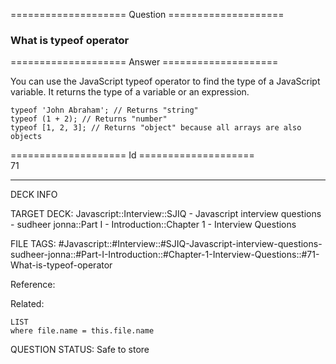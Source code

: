 ==================== Question ====================  

### What is typeof operator  

==================== Answer ====================  

You can use the JavaScript typeof operator to find the type of a JavaScript variable. It returns the type of a variable or an expression.

<!-- codeblock-start -->
<pre><code class="hljs language-javascript"><span class="hljs-keyword">typeof</span> <span class="hljs-string">'John Abraham'</span>; <span class="hljs-comment">// Returns "string"</span>
<span class="hljs-keyword">typeof</span> (<span class="hljs-number">1</span> + <span class="hljs-number">2</span>); <span class="hljs-comment">// Returns "number"</span>
<span class="hljs-keyword">typeof</span> [<span class="hljs-number">1</span>, <span class="hljs-number">2</span>, <span class="hljs-number">3</span>]; <span class="hljs-comment">// Returns "object" because all arrays are also objects</span>
</code></pre>
<!-- codeblock-end -->

==================== Id ====================  
71

---

DECK INFO

TARGET DECK: Javascript::Interview::SJIQ - Javascript interview questions - sudheer jonna::Part I - Introduction::Chapter 1 - Interview Questions

FILE TAGS: #Javascript::#Interview::#SJIQ-Javascript-interview-questions-sudheer-jonna::#Part-I-Introduction::#Chapter-1-Interview-Questions::#71-What-is-typeof-operator

Reference:

Related:

```dataview
LIST
where file.name = this.file.name
```

QUESTION STATUS: Safe to store
